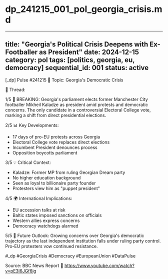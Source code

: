 # dp_241215_001_pol_georgia_crisis.md

---
title: "Georgia's Political Crisis Deepens with Ex-Footballer as President"
date: 2024-12-15
category: pol
tags: [politics, georgia, eu, democracy]
sequential_id: 001
status: active
---

[_dp] Pulse #241215
📍 Topic: Georgia's Democratic Crisis

🧵 Thread:

1/5 🚨 BREAKING: Georgia's parliament elects former Manchester City footballer Mikheil Kaladze as president amid protests and democratic concerns. The only candidate in a controversial Electoral College vote, marking a shift from direct presidential elections.

2/5 📊 Key Developments:
- 17 days of pro-EU protests across Georgia
- Electoral College vote replaces direct elections
- Incumbent President denounces process
- Opposition boycotts parliament

3/5 💡 Critical Context:
- Kaladze: Former MP from ruling Georgian Dream party
- No higher education background
- Seen as loyal to billionaire party founder
- Protesters view him as "puppet president"

4/5 🌍 International Implications:
- EU accession talks at risk
- Baltic states imposed sanctions on officials
- Western allies express concerns
- Democracy watchdogs alarmed

5/5 🔮 Future Outlook:
Growing concerns over Georgia's democratic trajectory as the last independent institution falls under ruling party control. Pro-EU protesters vow continued resistance.

#_dp #GeorgiaCrisis #Democracy #EuropeanUnion #DataPulse

Source: BBC News Report
🔗 https://www.youtube.com/watch?v=pE3I6JGf6jg
